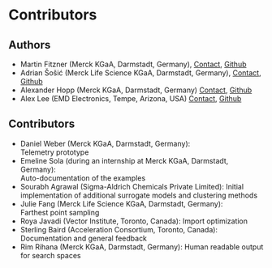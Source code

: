 # Contributors

## Authors
- Martin Fitzner (Merck KGaA, Darmstadt, Germany), [Contact](mailto:martin.fitzner@merckgroup.com), [Github](https://github.com/Scienfitz)
- Adrian Šošić (Merck Life Science KGaA, Darmstadt, Germany), [Contact](mailto:adrian.sosic@merckgroup.com), [Github](https://github.com/AdrianSosic)
- Alexander Hopp (Merck KGaA, Darmstadt, Germany) [Contact](mailto:alexander.hopp@merckgroup.com), [Github](https://github.com/AVHopp)
- Alex Lee (EMD Electronics, Tempe, Arizona, USA) [Contact](mailto:alex.lee@emdgroup.com), [Github](https://github.com/galaxee87)

## Contributors
- Daniel Weber (Merck KGaA, Darmstadt, Germany):  
  Telemetry prototype
- Emeline Sola (during an internship at Merck KGaA, Darmstadt, Germany):  
  Auto-documentation of the examples
- Sourabh Agrawal (Sigma-Aldrich Chemicals Private Limited):
  Initial implementation of additional surrogate models and clustering methods
- Julie Fang (Merck Life Science KGaA, Darmstadt, Germany):  
  Farthest point sampling
- Roya Javadi (Vector Institute, Toronto, Canada):
  Import optimization
- Sterling Baird (Acceleration Consortium, Toronto, Canada):
  Documentation and general feedback
- Rim Rihana (Merck KGaA, Darmstadt, Germany):
  Human readable output for search spaces
